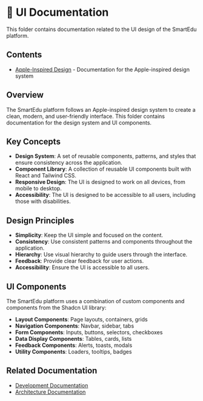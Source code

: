 # 🎨 UI Documentation

This folder contains documentation related to the UI design of the SmartEdu platform.

## Contents

- [Apple-Inspired Design](./apple-inspired-design.md) - Documentation for the Apple-inspired design system

## Overview

The SmartEdu platform follows an Apple-inspired design system to create a clean, modern, and user-friendly interface. This folder contains documentation for the design system and UI components.

## Key Concepts

- **Design System**: A set of reusable components, patterns, and styles that ensure consistency across the application.
- **Component Library**: A collection of reusable UI components built with React and Tailwind CSS.
- **Responsive Design**: The UI is designed to work on all devices, from mobile to desktop.
- **Accessibility**: The UI is designed to be accessible to all users, including those with disabilities.

## Design Principles

- **Simplicity**: Keep the UI simple and focused on the content.
- **Consistency**: Use consistent patterns and components throughout the application.
- **Hierarchy**: Use visual hierarchy to guide users through the interface.
- **Feedback**: Provide clear feedback for user actions.
- **Accessibility**: Ensure the UI is accessible to all users.

## UI Components

The SmartEdu platform uses a combination of custom components and components from the Shadcn UI library:

- **Layout Components**: Page layouts, containers, grids
- **Navigation Components**: Navbar, sidebar, tabs
- **Form Components**: Inputs, buttons, selectors, checkboxes
- **Data Display Components**: Tables, cards, lists
- **Feedback Components**: Alerts, toasts, modals
- **Utility Components**: Loaders, tooltips, badges

## Related Documentation

- [Development Documentation](../development/README.md)
- [Architecture Documentation](../architecture/README.md)
